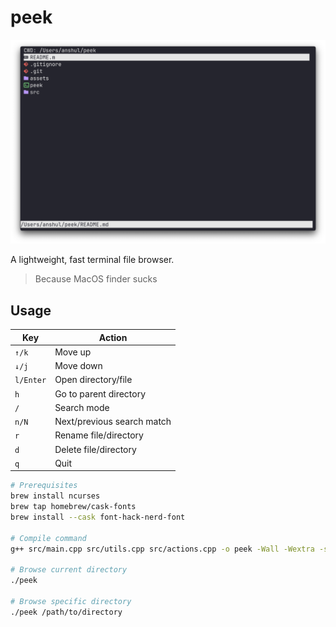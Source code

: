 
# peek

![peek demo](assets/img.png)

A lightweight, fast terminal file browser.

> Because MacOS finder sucks

## Usage

| Key | Action |
|-----|--------|
| `↑/k` | Move up |
| `↓/j` | Move down |
| `l/Enter` | Open directory/file |
| `h` | Go to parent directory |
| `/` | Search mode |
| `n/N` | Next/previous search match |
| `r` | Rename file/directory |
| `d` | Delete file/directory |
| `q` | Quit |

```bash
# Prerequisites
brew install ncurses
brew tap homebrew/cask-fonts
brew install --cask font-hack-nerd-font

# Compile command
g++ src/main.cpp src/utils.cpp src/actions.cpp -o peek -Wall -Wextra -std=c++17 -lncurses

# Browse current directory
./peek

# Browse specific directory
./peek /path/to/directory
